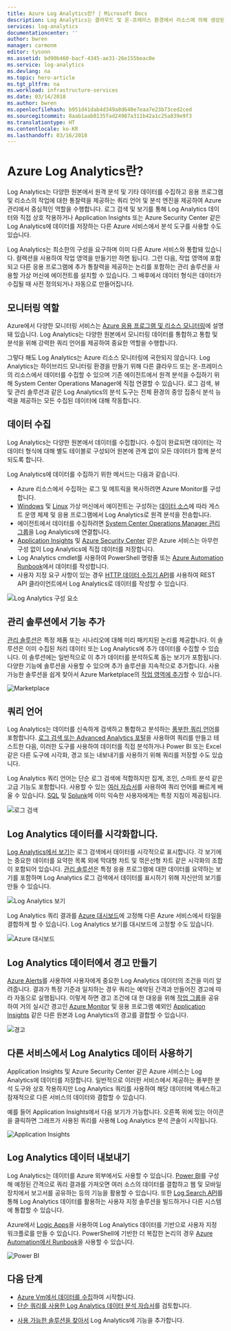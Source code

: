 ```yaml
---
title: Azure Log Analytics란? | Microsoft Docs
description: Log Analytics는 클라우드 및 온-프레미스 환경에서 리소스에 의해 생성된 운영 데이터를 수집 및 분석하도록 도와주는 Azure의 서비스입니다.  이 문서에서는 Log Analytics의 여러 구성 요소에 대한 간략한 개요 및 자세한 내용에 대한 링크를 제공합니다.
services: log-analytics
documentationcenter: ''
author: bwren
manager: carmonm
editor: tysonn
ms.assetid: bd90b460-bacf-4345-ae31-26e155beac0e
ms.service: log-analytics
ms.devlang: na
ms.topic: hero-article
ms.tgt_pltfrm: na
ms.workload: infrastructure-services
ms.date: 03/14/2018
ms.author: bwren
ms.openlocfilehash: b951d41dab4d349a8d648e7eaa7e23b73ced2ced
ms.sourcegitcommit: 8aab1aab0135fad24987a311b42a1c25a839e9f3
ms.translationtype: HT
ms.contentlocale: ko-KR
ms.lasthandoff: 03/16/2018
---
```

# <a name="what-is-azure-log-analytics"></a>Azure Log Analytics란?
Log Analytics는 다양한 원본에서 원격 분석 및 기타 데이터를 수집하고 응용 프로그램 및 리소스의 작업에 대한 통찰력을 제공하는 쿼리 언어 및 분석 엔진을 제공하여 Azure 관리에서 중심적인 역할을 수행합니다.  로그 검색 및 보기를 통해 Log Analytics 데이터와 직접 상호 작용하거나 Application Insights 또는 Azure Security Center 같은 Log Analytics에 데이터를 저장하는 다른 Azure 서비스에서 분석 도구를 사용할 수도 있습니다.  

Log Analytics는 최소한의 구성을 요구하며 이미 다른 Azure 서비스와 통합돼 있습니다.  컬렉션을 사용하여 작업 영역을 만들기만 하면 됩니다.  그런 다음, 작업 영역에 포함되고 다른 응용 프로그램에 추가 통찰력을 제공하는 논리를 포함하는 관리 솔루션을 사용할 가상 머신에 에이전트를 설치할 수 있습니다.  그 배후에서 데이터 형식은 데이터가 수집될 때 사전 정의되거나 자동으로 만들어집니다.


## <a name="role-in-monitoring"></a>모니터링 역할

Azure에서 다양한 모니터링 서비스는 [Azure 응용 프로그램 및 리소스 모니터링](../monitoring-and-diagnostics/monitoring-overview.md)에 설명돼 있습니다.  Log Analytics는 다양한 원본에서 모니터링 데이터를 통합하고 통합 및 분석을 위해 강력한 쿼리 언어를 제공하여 중요한 역할을 수행합니다.  

그렇다 해도 Log Analytics는 Azure 리소스 모니터링에 국한되지 않습니다.  Log Analytics는 하이브리드 모니터링 환경을 만들기 위해 다른 클라우드 또는 온-프레미스의 리소스에서 데이터를 수집할 수 있으며 기존 에이전트에서 원격 분석을 수집하기 위해 System Center Operations Manager에 직접 연결할 수 있습니다.  로그 검색, 뷰 및 관리 솔루션과 같은 Log Analytics의 분석 도구는 전체 환경의 중앙 집중식 분석 능력을 제공하는 모든 수집된 데이터에 대해 작동합니다.



## <a name="data-collection"></a>데이터 수집
Log Analytics는 다양한 원본에서 데이터를 수집합니다.  수집이 완료되면 데이터는 각 데이터 형식에 대해 별도 테이블로 구성되어 원본에 관계 없이 모든 데이터가 함께 분석되도록 합니다.

Log Analytics에 데이터를 수집하기 위한 메서드는 다음과 같습니다.

- Azure 리소스에서 수집하는 로그 및 메트릭을 복사하려면 Azure Monitor를 구성합니다.
- [Windows](log-analytics-windows-agent.md) 및 [Linux](log-analytics-linux-agents.md) 가상 머신에서 에이전트는 구성하는 [데이터 소스](log-analytics-data-sources.md)에 따라 게스트 운영 체제 및 응용 프로그램에서 Log Analytics로 원격 분석을 전송합니다.  
- 에이전트에서 데이터를 수집하려면 [System Center Operations Manager 관리 그룹](log-analytics-om-agents.md)을 Log Analytics에 연결합니다.
- [Application Insights](https://docs.microsoft.com/azure/application-insights/) 및 [Azure Security Center](https://docs.microsoft.com/azure/security-center/) 같은 Azure 서비스는 아무런 구성 없이 Log Analytics에 직접 데이터를 저장합니다.
- Log Analytics cmdlet를 사용하여 PowerShell 명령줄 또는 [Azure Automation Runbook](../automation/automation-runbook-types.md)에서 데이터를 작성합니다.
- 사용자 지정 요구 사항이 있는 경우 [HTTP 데이터 수집기 API](log-analytics-data-collector-api.md)를 사용하여 REST API 클라이언트에서 Log Analytics로 데이터를 작성할 수 있습니다.


![Log Analytics 구성 요소](media/log-analytics-overview/collecting-data.png)

## <a name="add-functionality-with-management-solutions"></a>관리 솔루션에서 기능 추가
[관리 솔루션](log-analytics-add-solutions.md)은 특정 제품 또는 시나리오에 대해 미리 패키지된 논리를 제공합니다.  이 솔루션은 이미 수집된 처리 데이터 또는 Log Analytics에 추가 데이터를 수집할 수 있습니다.  이 솔루션에는 일반적으로 이 추가 데이터를 분석하도록 돕는 보기가 포함됩니다.  다양한 기능에 솔루션을 사용할 수 있으며 추가 솔루션을 지속적으로 추가합니다.  사용 가능한 솔루션을 쉽게 찾아서 Azure Marketplace의 [작업 영역에 추가](log-analytics-add-solutions.md)할 수 있습니다.  

![Marketplace](media/log-analytics-overview/solutions.png)


## <a name="query-language"></a>쿼리 언어

Log Analytics는 데이터를 신속하게 검색하고 통합하고 분석하는 [풍부한 쿼리 언어](http://docs.loganalytics.io)를 포함합니다.  [로그 검색 또는 Advanced Analytics 포털](log-analytics-log-search-portals.md)을 사용하여 쿼리를 만들고 테스트한 다음, 이러한 도구를 사용하여 데이터를 직접 분석하거나 Power BI 또는 Excel 같은 다른 도구에 시각화, 경고 또는 내보내기를 사용하기 위해 쿼리를 저장할 수도 있습니다.

Log Analytics 쿼리 언어는 단순 로그 검색에 적합하지만 집계, 조인, 스마트 분석 같은 고급 기능도 포함합니다. 사용할 수 있는 [여러 자습서](https://docs.loganalytics.io/docs/Learn/Tutorials)를 사용하여 쿼리 언어를 빠르게 배울 수 있습니다.  [SQL](https://docs.loganalytics.io/docs/Learn/References/SQL-to-Azure-Log-Analytics) 및 [Splunk](https://docs.loganalytics.io/docs/Learn/References/Splunk-to-Azure-Log-Analytics)에 이미 익숙한 사용자에게는 특정 지침이 제공됩니다.

![로그 검색](media/log-analytics-overview/analytics-query.png)


## <a name="visualize-log-analytics-data"></a>Log Analytics 데이터를 시각화합니다.

[Log Analytics에서 보기](log-analytics-view-designer.md)는 로그 검색에서 데이터를 시각적으로 표시합니다.  각 보기에는 중요한 데이터를 요약한 목록 외에 막대형 차트 및 꺾은선형 차트 같은 시각화의 조합이 포함되어 있습니다.  [관리 솔루션](#add-functionality-with-management-solutions)은 특정 응용 프로그램에 대한 데이터를 요약하는 보기를 포함하며 Log Analytics 로그 검색에서 데이터를 표시하기 위해 자신만의 보기를 만들 수 있습니다.

![Log Analytics 보기](media/log-analytics-overview/view.png)

Log Analytics 쿼리 결과를 [Azure 대시보드](../azure-portal/azure-portal-dashboards.md)에 고정해 다른 Azure 서비스에서 타일을 결합하게 할 수 있습니다.  Log Analytics 보기를 대시보드에 고정할 수도 있습니다.

![Azure 대시보드](media/log-analytics-overview/dashboard.png)

## <a name="creating-alerts-from-log-analytics-data"></a>Log Analytics 데이터에서 경고 만들기

[Azure Alerts](../monitoring-and-diagnostics/monitoring-overview-unified-alerts.md)를 사용하여 사용자에게 중요한 Log Analytics 데이터의 조건을 미리 알려줍니다.  결과가 특정 기준과 일치하는 경우 쿼리는 예약된 간격과 만들어진 경고에 따라 자동으로 실행됩니다.  이렇게 하면 경고 조건에 대 한 대응을 위해 [작업 그룹](../monitoring-and-diagnostics/monitoring-action-groups.md)을 공유하여 거의 실시간 경고인 [Azure Monitor](../monitoring-and-diagnostics/monitoring-near-real-time-metric-alerts.md) 및 응용 프로그램 예외인 [Application Insights](../application-insights/app-insights-alerts.md) 같은 다른 원본과 Log Analytics의 경고를 결합할 수 있습니다.

![경고](media/log-analytics-overview/alerts.png)


## <a name="using-log-analytics-data-in-other-services"></a>다른 서비스에서 Log Analytics 데이터 사용하기
Application Insights 및 Azure Security Center 같은 Azure 서비스는 Log Analytics에 데이터를 저장합니다.  일반적으로 이러한 서비스에서 제공하는 풍부한 분석 도구와 상호 작용하지만 Log Analytics 쿼리를 사용하여 해당 데이터에 액세스하고 잠재적으로 다른 서비스의 데이터와 결합할 수 있습니다.  

예를 들어 Application Insights에서 다음 보기가 가능합니다.  오른쪽 위에 있는 아이콘을 클릭하면 그래프가 사용된 쿼리를 사용해 Log Analytics 분석 콘솔이 시작됩니다.

![Application Insights](media/log-analytics-overview/application-insights.png)


## <a name="exporting-log-analytics-data"></a>Log Analytics 데이터 내보내기

Log Analytics는 데이터를 Azure 외부에서도 사용할 수 있습니다.  [Power BI](log-analytics-powerbi.md)를 구성해 예정된 간격으로 쿼리 결과를 가져오면 여러 소스의 데이터를 결합하고 웹 및 모바일 장치에서 보고서를 공유하는 등의 기능을 활용할 수 있습니다.  또한 [Log Search API](log-analytics-log-search-api.md)를 통해 Log Analytics 데이터를 활용하는 사용자 지정 솔루션을 빌드하거나 다른 시스템에 통합할 수 있습니다.

Azure에서 [Logic Apps](../logic-apps/logic-apps-overview.md)을 사용하여 Log Analytics 데이터를 기반으로 사용자 지정 워크플로를 만들 수 있습니다.  PowerShell에 기반한 더 복잡한 논리의 경우 [Azure Automation에서 Runbook](../automation/automation-runbook-types.md)을 사용할 수 있습니다.

![Power BI](media/log-analytics-overview/export.png)



## <a name="next-steps"></a>다음 단계
- [Azure Vm에서 데이터를 수집](log-analytics-quick-collect-azurevm.md)하여 시작합니다.
- [단순 쿼리를 사용한 Log Analytics 데이터 분석 자습서](log-analytics-tutorial-viewdata.md)를 검토합니다.
* [사용 가능한 솔루션을 찾아서](log-analytics-add-solutions.md) Log Analytics에 기능을 추가합니다.

